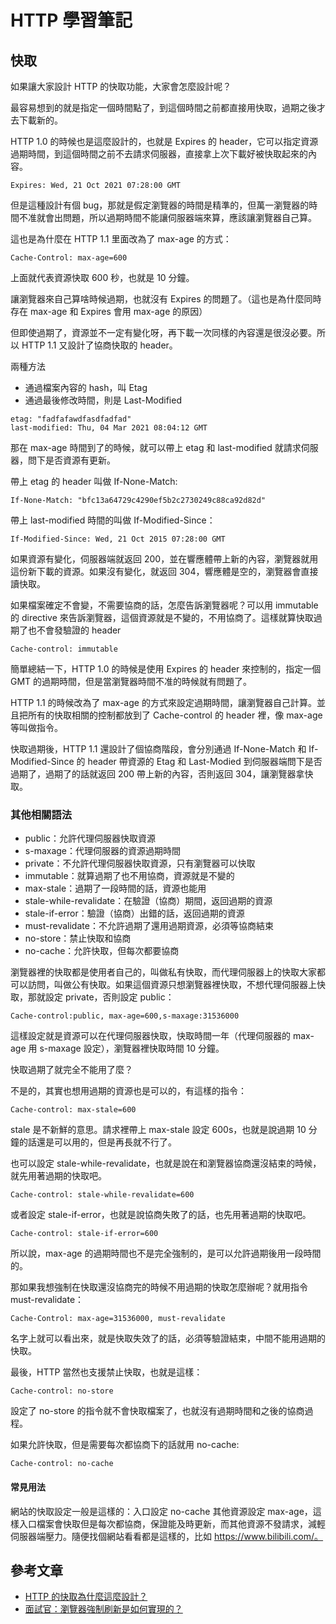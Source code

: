 # HTTP 學習筆記

## 快取

如果讓大家設計 HTTP 的快取功能，大家會怎麼設計呢？

最容易想到的就是指定一個時間點了，到這個時間之前都直接用快取，過期之後才去下載新的。

HTTP 1.0 的時候也是這麼設計的，也就是 Expires 的 header，它可以指定資源過期時間，到這個時間之前不去請求伺服器，直接拿上次下載好被快取起來的內容。

```http
Expires: Wed, 21 Oct 2021 07:28:00 GMT
```

但是這種設計有個 bug，那就是假定瀏覽器的時間是精準的，但萬一瀏覽器的時間不准就會出問題，所以過期時間不能讓伺服器端來算，應該讓瀏覽器自己算。

這也是為什麼在 HTTP 1.1 里面改為了 max-age 的方式：

```http
Cache-Control: max-age=600
```

上面就代表資源快取 600 秒，也就是 10 分鐘。

讓瀏覽器來自己算啥時候過期，也就沒有 Expires 的問題了。（這也是為什麼同時存在 max-age 和 Expires 會用 max-age 的原因）

但即使過期了，資源並不一定有變化呀，再下載一次同樣的內容還是很沒必要。所以 HTTP 1.1 又設計了協商快取的 header。

兩種方法

* 通過檔案內容的 hash，叫 Etag
* 通過最後修改時間，則是 Last-Modified

```http
etag: "fadfafawdfasdfadfad"
last-modified: Thu, 04 Mar 2021 08:04:12 GMT
```

那在 max-age 時間到了的時候，就可以帶上 etag 和 last-modified 就請求伺服器，問下是否資源有更新。

帶上 etag 的 header 叫做 If-None-Match:

```http
If-None-Match: "bfc13a64729c4290ef5b2c2730249c88ca92d82d"
```

帶上 last-modified 時間的叫做 If-Modified-Since：

```http
If-Modified-Since: Wed, 21 Oct 2015 07:28:00 GMT
```

如果資源有變化，伺服器端就返回 200，並在響應體帶上新的內容，瀏覽器就用這份新下載的資源。如果沒有變化，就返回 304，響應體是空的，瀏覽器會直接讀快取。

如果檔案確定不會變，不需要協商的話，怎麼告訴瀏覽器呢？可以用 immutable 的 directive 來告訴瀏覽器，這個資源就是不變的，不用協商了。這樣就算快取過期了也不會發驗證的 header

```http
Cache-control: immutable
```

簡單總結一下，HTTP 1.0 的時候是使用 Expires 的 header 來控制的，指定一個 GMT 的過期時間，但是當瀏覽器時間不准的時候就有問題了。

HTTP 1.1 的時候改為了 max-age 的方式來設定過期時間，讓瀏覽器自己計算。並且把所有的快取相關的控制都放到了 Cache-control 的 header 裡，像 max-age 等叫做指令。

快取過期後，HTTP 1.1 還設計了個協商階段，會分別通過 If-None-Match 和 If-Modified-Since 的 header 帶資源的 Etag 和 Last-Modied 到伺服器端問下是否過期了，過期了的話就返回 200 帶上新的內容，否則返回 304，讓瀏覽器拿快取。

### 其他相關語法

* public：允許代理伺服器快取資源
* s-maxage：代理伺服器的資源過期時間
* private：不允許代理伺服器快取資源，只有瀏覽器可以快取
* immutable：就算過期了也不用協商，資源就是不變的
* max-stale：過期了一段時間的話，資源也能用
* stale-while-revalidate：在驗證（協商）期間，返回過期的資源
* stale-if-error：驗證（協商）出錯的話，返回過期的資源
* must-revalidate：不允許過期了還用過期資源，必須等協商結束
* no-store：禁止快取和協商
* no-cache：允許快取，但每次都要協商

瀏覽器裡的快取都是使用者自己的，叫做私有快取，而代理伺服器上的快取大家都可以訪問，叫做公有快取。如果這個資源只想瀏覽器裡快取，不想代理伺服器上快取，那就設定 private，否則設定 public：

```http
Cache-control:public, max-age=600,s-maxage:31536000
```

這樣設定就是資源可以在代理伺服器快取，快取時間一年（代理伺服器的 max-age 用 s-maxage 設定），瀏覽器裡快取時間 10 分鐘。

快取過期了就完全不能用了麼？

不是的，其實也想用過期的資源也是可以的，有這樣的指令：

```http
Cache-control: max-stale=600
```

stale 是不新鮮的意思。請求裡帶上 max-stale 設定 600s，也就是說過期 10 分鐘的話還是可以用的，但是再長就不行了。

也可以設定 stale-while-revalidate，也就是說在和瀏覽器協商還沒結束的時候，就先用著過期的快取吧。

```http
Cache-control: stale-while-revalidate=600
```

或者設定 stale-if-error，也就是說協商失敗了的話，也先用著過期的快取吧。

```http
Cache-control: stale-if-error=600
```

所以說，max-age 的過期時間也不是完全強制的，是可以允許過期後用一段時間的。

那如果我想強制在快取還沒協商完的時候不用過期的快取怎麼辦呢？就用指令 must-revalidate：

```http
Cache-Control: max-age=31536000, must-revalidate
```

名字上就可以看出來，就是快取失效了的話，必須等驗證結束，中間不能用過期的快取。

最後，HTTP 當然也支援禁止快取，也就是這樣：

```http
Cache-control: no-store
```

設定了 no-store 的指令就不會快取檔案了，也就沒有過期時間和之後的協商過程。

如果允許快取，但是需要每次都協商下的話就用 no-cache:

```http
Cache-control: no-cache
```

#### 常見用法

網站的快取設定一般是這樣的：入口設定 no-cache 其他資源設定 max-age，這樣入口檔案會快取但是每次都協商，保證能及時更新，而其他資源不發請求，減輕伺服器端壓力。隨便找個網站看看都是這樣的，比如 https://www.bilibili.com/。

## 參考文章

* [HTTP 的快取為什麼這麼設計？](https://mp.weixin.qq.com/s?__biz=Mzg3OTYzMDkzMg==&mid=2247490336&idx=1&sn=fc9a3fcd2e0263308577127cb1820590&scene=21)
* [面試官：瀏覽器強制刷新是如何實現的？](https://mp.weixin.qq.com/s/xAkJk3s0A0j48piQ2Tx_Rw)
